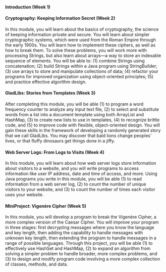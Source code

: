 <h4>Introduction (Week 1)</h4>
<h4>Cryptography: Keeping Information Secret (Week 2)</h4>
<p>In this module, you will learn about the basics of cryptography, the science of keeping information private and secure. You will learn about simpler cryptographic systems, which were used from the Roman Empire through the early 1900s. You will learn how to implement these ciphers, as well as how to break them. To solve these problems, you will work more with processing Strings, but also learn about arrays—a way to store an indexable sequence of elements. You will be able to: (1) combine Strings using concatenation; (2) build Strings within a Java program using StringBuilder; (3) use arrays to store and manipulate collections of data; (4) refactor your programs for improved organization using object-oriented principles; (5) and practice effective algorithm design.</p>
<h4>GladLibs: Stories from Templates (Week 3)</h4>
After completing this module, you will be able (1) to program a word frequency counter to analyze any input text file, (2) to select and substitute words from a list into a document template using both ArrayList and HashMap, (3) to create new lists to use in templates, (4) to recognize brittle code, and (5) to improve code with flexible, object-oriented design. You will gain these skills in the framework of developing a randomly generated story that we call GladLibs. You may discover that bald lions change peoples’ lives, or that fluffy dinosaurs get things done in a jiffy.
<h4>Web Server Logs: From Logs to Visits (Week 4)</h4>
In this module, you will learn about how web server logs store information about visitors to a website, and you will write programs to access information like user IP address, date and time of access, and more. Using Java programs you write in this module, you will be able (1) to read information from a web server log, (2) to count the number of unique visitors to your website, and (3) to count the number of times each visitor uses your website.
<h4>MiniProject: Vigenère Cipher (Week 5)</h4>
In this module, you will develop a program to break the Vigenère Cipher, a more complex version of the Caesar Cipher. You will improve your program in three stages: first decrypting messages where you know the language and key length, then adding the capability to handle messages with unknown key length, then extending the program to handle messages in a range of possible languages. Through this project, you will be able (1) to effectively use HashSet and HashMap, (2) to expand an algorithm from solving a simpler problem to handle broader, more complex problems, and (3) to design and modify program code involving a more complex collection of classes, methods, and data.
